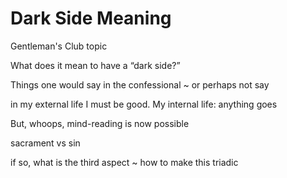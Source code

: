 # Dark Side Meaning

Gentleman's Club topic

What does it mean to have a “dark side?”

Things one would say in the confessional ~ or perhaps not say

in my external life I must be good. My internal life: anything goes

But, whoops, mind-reading is now possible

sacrament vs sin

if so, what is the third aspect ~ how to make this triadic
